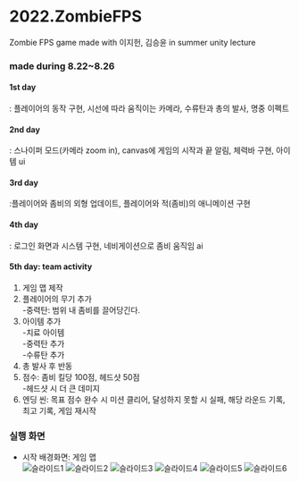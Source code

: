 # 2022.ZombieFPS
Zombie FPS game made with 이지헌, 김승윤 in summer unity lecture

### made during 8.22~8.26
#### 1st day
: 플레이어의 동작 구현, 시선에 따라 움직이는 카메라, 수류탄과 총의 발사, 명중 이펙트

#### 2nd day
: 스나이퍼 모드(카메라 zoom in), canvas에 게임의 시작과 끝 알림, 체력바 구현, 아이템 ui

#### 3rd day
:플레이어와 좀비의 외형 업데이트, 플레이어와 적(좀비)의 애니메이션 구현

#### 4th day
: 로그인 화면과 시스템 구현, 네비게이션으로 좀비 움직임 ai

#### 5th day: team activity
1. 게임 맵 제작  
2. 플레이어의 무기 추가  
      -중력탄: 범위 내 좀비를 끌어당긴다.  
3. 아이템 추가  
      -치료 아이템  
      -중력탄 추가  
      -수류탄 추가  
4. 총 발사 후 반동  
5. 점수: 좀비 킬당 100점, 헤드샷 50점  
      -헤드샷 시 더 큰 데미지  
6. 엔딩 씬: 목표 점수 완수 시 미션 클리어, 달성하지 못할 시 실패, 해당 라운드 기록, 최고 기록, 게임 재시작  

### 실행 화면  
- 시작 배경화면: 게임 맵  
![슬라이드1](https://user-images.githubusercontent.com/93725108/209934981-ea554d54-9814-4208-9d59-6452ccaf26e6.JPG)
![슬라이드2](https://user-images.githubusercontent.com/93725108/209934970-4301bb31-4e22-44f5-823b-fdab8d54af1d.JPG)
![슬라이드3](https://user-images.githubusercontent.com/93725108/209934975-80ae89e9-526b-41b5-8ae1-9902ff8341b0.JPG)
![슬라이드4](https://user-images.githubusercontent.com/93725108/209934976-3fc4a379-1e5e-4ed7-944e-d42076424b38.JPG)
![슬라이드5](https://user-images.githubusercontent.com/93725108/209934977-704c8aee-7606-4f54-9626-e9bd09bffc9b.JPG)
![슬라이드6](https://user-images.githubusercontent.com/93725108/209934979-c88743d5-6295-4210-8da8-1bc3da1c3b60.JPG)
